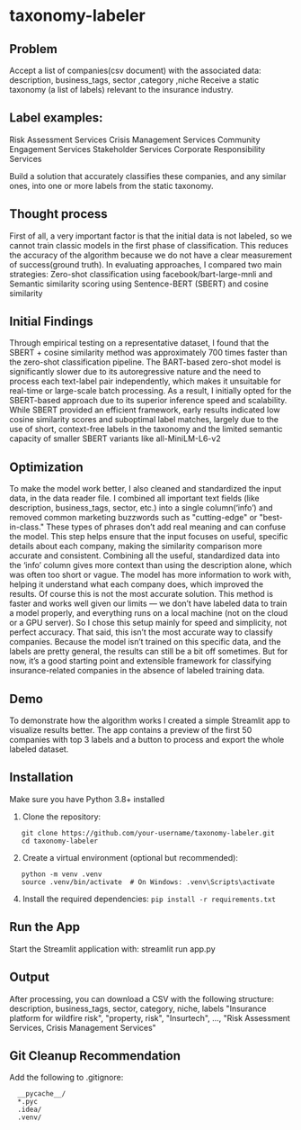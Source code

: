 # taxonomy-labeler
## Problem 
Accept a list of companies(csv document) with the associated data:
description, business_tags, sector ,category ,niche
Receive a static taxonomy (a list of labels) relevant to the insurance industry.

## Label examples:
Risk Assessment Services
Crisis Management Services
Community Engagement Services
Stakeholder Services
Corporate Responsibility Services

Build a solution that accurately classifies these companies, and any similar ones, into one or more labels from the static taxonomy.

## Thought process
First of all, a very important factor is that the initial data is not labeled, so we cannot train classic models in the first phase of classification. This reduces the accuracy of the algorithm because we do not have a clear measurement of success(ground truth).
In evaluating approaches, I compared two main strategies:
Zero-shot classification using facebook/bart-large-mnli and Semantic similarity scoring using Sentence-BERT (SBERT) and cosine similarity

## Initial Findings
Through empirical testing on a representative dataset, I found that the SBERT + cosine similarity method was approximately 700 times faster than the zero-shot classification pipeline. The BART-based zero-shot model is significantly slower due to its autoregressive nature and the need to process each text-label pair independently, which makes it unsuitable for real-time or large-scale batch processing.
As a result, I initially opted for the SBERT-based approach due to its superior inference speed and scalability.
While SBERT provided an efficient framework, early results indicated low cosine similarity scores and suboptimal label matches, largely due to the use of short, context-free labels in the taxonomy and the limited semantic capacity of smaller SBERT variants like all-MiniLM-L6-v2

## Optimization
To make the model work better, I also cleaned and standardized the input data, in the data reader file. I combined all important text fields (like description, business_tags, sector, etc.) into a single column(‘info’) and removed common marketing buzzwords such as "cutting-edge" or "best-in-class." These types of phrases don’t add real meaning and can confuse the model. This step helps ensure that the input focuses on useful, specific details about each company, making the similarity comparison more accurate and consistent.
Combining all the useful, standardized data into the ‘info’ column gives more context than using the description alone, which was often too short or vague. The model has more information to work with, helping it understand what each company does, which improved the results.
Of course this is not the most accurate solution. This method is faster and works well given our limits — we don’t have labeled data to train a model properly, and everything runs on a local machine (not on the cloud or a GPU server). So I chose this setup mainly for speed and simplicity, not perfect accuracy.
That said, this isn’t the most accurate way to classify companies. Because the model isn’t trained on this specific data, and the labels are pretty general, the results can still be a bit off sometimes. But for now, it’s a good starting point and extensible framework for classifying insurance-related companies in the absence of labeled training data.

## Demo
To demonstrate how the algorithm works I created a simple Streamlit app to visualize results better. The app contains a preview of the first 50 companies with top 3 labels and a button to process and export the whole labeled dataset.

## Installation
Make sure you have Python 3.8+ installed
1. Clone the repository:
```
   git clone https://github.com/your-username/taxonomy-labeler.git
   cd taxonomy-labeler
```
2. Create a virtual environment (optional but recommended):
```
   python -m venv .venv
   source .venv/bin/activate  # On Windows: .venv\Scripts\activate
```
4. Install the required dependencies:
   ``` pip install -r requirements.txt ```

## Run the App
Start the Streamlit application with:
  streamlit run app.py

## Output
After processing, you can download a CSV with the following structure:
description, business_tags, sector, category, niche, labels
"Insurance platform for wildfire risk", "property, risk", "Insurtech", ..., "Risk Assessment Services, Crisis Management Services"

## Git Cleanup Recommendation
Add the following to .gitignore:
```
  __pycache__/
  *.pyc
  .idea/
  .venv/
```
